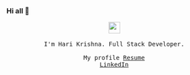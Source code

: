 ### Hi all 👋

<p align="center">
  <img src="https://user-images.githubusercontent.com/5679180/79618120-0daffb80-80be-11ea-819e-d2b0fa904d07.gif" width="27px">
  <br /><br />
  <samp>
    I'm Hari Krishna. Full Stack Developer.
    <br /><br />
    My profile 
    <a href="https://harikrishna.netlify.app/" target="_blank">Resume</a><br />
    <a href="https://www.linkedin.com/in/anemharikrishna" target="_blank">LinkedIn</a>
  </samp>
</p>

<!--
**HariKrishna-9885699666/HariKrishna-9885699666** is a ✨ _special_ ✨ repository because its `README.md` (this file) appears on your GitHub profile.

Here are some ideas to get you started:

- 🔭 I’m currently working on ...
- 🌱 I’m currently learning ...
- 👯 I’m looking to collaborate on ...
- 🤔 I’m looking for help with ...
- 💬 Ask me about ...
- 📫 How to reach me: ...
- 😄 Pronouns: ...
- ⚡ Fun fact: ...
-->
